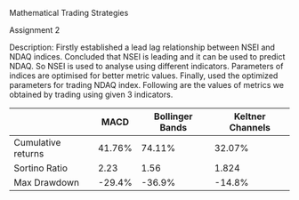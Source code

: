 
Mathematical Trading Strategies

Assignment 2

Description: Firstly established a lead lag relationship between NSEI and NDAQ indices. Concluded that NSEI is leading and it can be used to predict NDAQ.
So NSEI is used to analyse using different indicators. Parameters of indices are optimised for better metric values. Finally, used the optimized parameters for trading NDAQ index. Following are the values of metrics we obtained by trading using given 3 indicators.



|                       | MACD         |     Bollinger Bands   |       Keltner Channels |
|-----------------------| ------------ |-----------------------|------------------------|
|Cumulative returns     |  41.76%      |         74.11%        |             32.07%     |
|Sortino Ratio          |   2.23       |           1.56        |               1.824    |
|Max Drawdown           |  -29.4%      |          -36.9%       |             -14.8%     |

